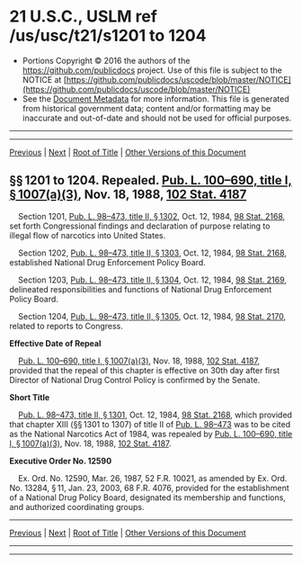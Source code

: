 ---
---

# 21 U.S.C., USLM ref /us/usc/t21/s1201 to 1204

* Portions Copyright © 2016 the authors of the https://github.com/publicdocs project.
  Use of this file is subject to the NOTICE at [https://github.com/publicdocs/uscode/blob/master/NOTICE](https://github.com/publicdocs/uscode/blob/master/NOTICE)
* See the [Document Metadata](././../../../..//README.md) for more information.
  This file is generated from historical government data; content and/or formatting may be inaccurate and out-of-date and should not be used for official purposes.

----------
----------

[Previous](./../../../..//us/usc/t21/ch17/m__us_usc_t21_ch17.md) | [Next](./../../../..//us/usc/t21/ch18/m__us_usc_t21_ch18.md) | [Root of Title](./../../../../) | [Other Versions of this Document](https://publicdocs.github.io/go/links?ns=uslm&ref=%2Fus%2Fusc%2Ft21%2Fs1201+to+1204)

## §§ 1201 to 1204. Repealed. [Pub. L. 100–690, title I, § 1007(a)(3)][/us/pl/100/690/s1007/a/3], Nov. 18, 1988, [102 Stat. 4187][/us/stat/102/4187]

    Section 1201, [Pub. L. 98–473, title II, § 1302][/us/pl/98/473/s1302], Oct. 12, 1984, [98 Stat. 2168][/us/stat/98/2168], set forth Congressional findings and declaration of purpose relating to illegal flow of narcotics into United States.

    Section 1202, [Pub. L. 98–473, title II, § 1303][/us/pl/98/473/s1303], Oct. 12, 1984, [98 Stat. 2168][/us/stat/98/2168], established National Drug Enforcement Policy Board.

    Section 1203, [Pub. L. 98–473, title II, § 1304][/us/pl/98/473/s1304], Oct. 12, 1984, [98 Stat. 2169][/us/stat/98/2169], delineated responsibilities and functions of National Drug Enforcement Policy Board.

    Section 1204, [Pub. L. 98–473, title II, § 1305][/us/pl/98/473/s1305], Oct. 12, 1984, [98 Stat. 2170][/us/stat/98/2170], related to reports to Congress.

 __Effective Date of Repeal__ 

    [Pub. L. 100–690, title I, § 1007(a)(3)][/us/pl/100/690/s1007/a/3], Nov. 18, 1988, [102 Stat. 4187][/us/stat/102/4187], provided that the repeal of this chapter is effective on 30th day after first Director of National Drug Control Policy is confirmed by the Senate.

 __Short Title__ 

    [Pub. L. 98–473, title II, § 1301][/us/pl/98/473/s1301], Oct. 12, 1984, [98 Stat. 2168][/us/stat/98/2168], which provided that chapter XIII (§§ 1301 to 1307) of title II of [Pub. L. 98–473][/us/pl/98/473] was to be cited as the National Narcotics Act of 1984, was repealed by [Pub. L. 100–690, title I, § 1007(a)(3)][/us/pl/100/690/s1007/a/3], Nov. 18, 1988, [102 Stat. 4187][/us/stat/102/4187].

 __Executive Order No. 12590__ 

    Ex. Ord. No. 12590, Mar. 26, 1987, 52 F.R. 10021, as amended by Ex. Ord. No. 13284, § 11, Jan. 23, 2003, 68 F.R. 4076, provided for the establishment of a National Drug Policy Board, designated its membership and functions, and authorized coordinating groups.

----------

[Previous](./../../../..//us/usc/t21/ch17/m__us_usc_t21_ch17.md) | [Next](./../../../..//us/usc/t21/ch18/m__us_usc_t21_ch18.md) | [Root of Title](./../../../../) | [Other Versions of this Document](https://publicdocs.github.io/go/links?ns=uslm&ref=%2Fus%2Fusc%2Ft21%2Fs1201+to+1204)

----------
----------

[/us/pl/100/690/s1007/a/3]: https://publicdocs.github.io/go/links?ns=uslm&ref=%2Fus%2Fpl%2F100%2F690%2Fs1007%2Fa%2F3
[/us/stat/102/4187]: https://publicdocs.github.io/go/links?ns=uslm&ref=%2Fus%2Fstat%2F102%2F4187
[/us/pl/98/473/s1302]: https://publicdocs.github.io/go/links?ns=uslm&ref=%2Fus%2Fpl%2F98%2F473%2Fs1302
[/us/stat/98/2168]: https://publicdocs.github.io/go/links?ns=uslm&ref=%2Fus%2Fstat%2F98%2F2168
[/us/pl/98/473/s1303]: https://publicdocs.github.io/go/links?ns=uslm&ref=%2Fus%2Fpl%2F98%2F473%2Fs1303
[/us/stat/98/2168]: https://publicdocs.github.io/go/links?ns=uslm&ref=%2Fus%2Fstat%2F98%2F2168
[/us/pl/98/473/s1304]: https://publicdocs.github.io/go/links?ns=uslm&ref=%2Fus%2Fpl%2F98%2F473%2Fs1304
[/us/stat/98/2169]: https://publicdocs.github.io/go/links?ns=uslm&ref=%2Fus%2Fstat%2F98%2F2169
[/us/pl/98/473/s1305]: https://publicdocs.github.io/go/links?ns=uslm&ref=%2Fus%2Fpl%2F98%2F473%2Fs1305
[/us/stat/98/2170]: https://publicdocs.github.io/go/links?ns=uslm&ref=%2Fus%2Fstat%2F98%2F2170
[/us/pl/100/690/s1007/a/3]: https://publicdocs.github.io/go/links?ns=uslm&ref=%2Fus%2Fpl%2F100%2F690%2Fs1007%2Fa%2F3
[/us/stat/102/4187]: https://publicdocs.github.io/go/links?ns=uslm&ref=%2Fus%2Fstat%2F102%2F4187
[/us/pl/98/473/s1301]: https://publicdocs.github.io/go/links?ns=uslm&ref=%2Fus%2Fpl%2F98%2F473%2Fs1301
[/us/stat/98/2168]: https://publicdocs.github.io/go/links?ns=uslm&ref=%2Fus%2Fstat%2F98%2F2168
[/us/pl/98/473]: https://publicdocs.github.io/go/links?ns=uslm&ref=%2Fus%2Fpl%2F98%2F473
[/us/pl/100/690/s1007/a/3]: https://publicdocs.github.io/go/links?ns=uslm&ref=%2Fus%2Fpl%2F100%2F690%2Fs1007%2Fa%2F3
[/us/stat/102/4187]: https://publicdocs.github.io/go/links?ns=uslm&ref=%2Fus%2Fstat%2F102%2F4187


